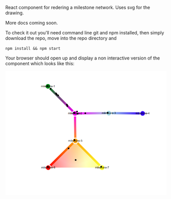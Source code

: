 React component for redering a milestone network. Uses svg for the drawing.

More docs coming soon.

To check it out you'll need command line git and npm installed, then simply download the repo, move into the repo directory and

`npm install && npm start`

Your browser should open up and display a non interactive version of the component which looks like this:

![Alt text](public/example.png?raw=True "Example")